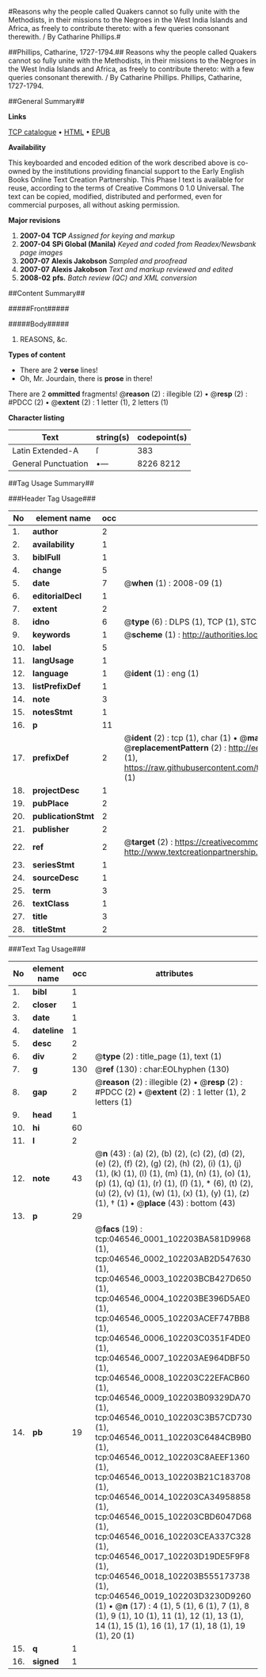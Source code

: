 #Reasons why the people called Quakers cannot so fully unite with the Methodists, in their missions to the Negroes in the West India Islands and Africa, as freely to contribute thereto: with a few queries consonant therewith. / By Catharine Phillips.#

##Phillips, Catharine, 1727-1794.##
Reasons why the people called Quakers cannot so fully unite with the Methodists, in their missions to the Negroes in the West India Islands and Africa, as freely to contribute thereto: with a few queries consonant therewith. / By Catharine Phillips.
Phillips, Catharine, 1727-1794.

##General Summary##

**Links**

[TCP catalogue](http://www.ota.ox.ac.uk/tcp/)  • 
[HTML](http://tei.it.ox.ac.uk/tcp/Texts-HTML/free/N35/N35628.html)  • 
[EPUB](http://tei.it.ox.ac.uk/tcp/Texts-EPUB/free/N35/N35628.epub)

**Availability**

This keyboarded and encoded edition of the
	       work described above is co-owned by the institutions
	       providing financial support to the Early English Books
	       Online Text Creation Partnership. This Phase I text is
	       available for reuse, according to the terms of Creative
	       Commons 0 1.0 Universal. The text can be copied,
	       modified, distributed and performed, even for
	       commercial purposes, all without asking permission.

**Major revisions**

1. __2007-04__ __TCP__ *Assigned for keying and markup*
1. __2007-04__ __SPi Global (Manila)__ *Keyed and coded from Readex/Newsbank page images*
1. __2007-07__ __Alexis Jakobson__ *Sampled and proofread*
1. __2007-07__ __Alexis Jakobson__ *Text and markup reviewed and edited*
1. __2008-02__ __pfs.__ *Batch review (QC) and XML conversion*

##Content Summary##

#####Front#####

#####Body#####

1. REASONS, &c.

**Types of content**

  * There are 2 **verse** lines!
  * Oh, Mr. Jourdain, there is **prose** in there!

There are 2 **ommitted** fragments! 
 @__reason__ (2) : illegible (2)  •  @__resp__ (2) : #PDCC (2)  •  @__extent__ (2) : 1 letter (1), 2 letters (1)

**Character listing**


|Text|string(s)|codepoint(s)|
|---|---|---|
|Latin Extended-A|ſ|383|
|General Punctuation|•—|8226 8212|

##Tag Usage Summary##

###Header Tag Usage###

|No|element name|occ|attributes|
|---|---|---|---|
|1.|__author__|2||
|2.|__availability__|1||
|3.|__biblFull__|1||
|4.|__change__|5||
|5.|__date__|7| @__when__ (1) : 2008-09 (1)|
|6.|__editorialDecl__|1||
|7.|__extent__|2||
|8.|__idno__|6| @__type__ (6) : DLPS (1), TCP (1), STC (1), NOTIS (1), IMAGE-SET (1), EVANS-CITATION (1)|
|9.|__keywords__|1| @__scheme__ (1) : http://authorities.loc.gov/ (1)|
|10.|__label__|5||
|11.|__langUsage__|1||
|12.|__language__|1| @__ident__ (1) : eng (1)|
|13.|__listPrefixDef__|1||
|14.|__note__|3||
|15.|__notesStmt__|1||
|16.|__p__|11||
|17.|__prefixDef__|2| @__ident__ (2) : tcp (1), char (1)  •  @__matchPattern__ (2) : ([0-9\-]+):([0-9IVX]+) (1), (.+) (1)  •  @__replacementPattern__ (2) : http://eebo.chadwyck.com/downloadtiff?vid=$1&page=$2 (1), https://raw.githubusercontent.com/textcreationpartnership/Texts/master/tcpchars.xml#$1 (1)|
|18.|__projectDesc__|1||
|19.|__pubPlace__|2||
|20.|__publicationStmt__|2||
|21.|__publisher__|2||
|22.|__ref__|2| @__target__ (2) : https://creativecommons.org/publicdomain/zero/1.0/ (1), http://www.textcreationpartnership.org/docs/. (1)|
|23.|__seriesStmt__|1||
|24.|__sourceDesc__|1||
|25.|__term__|3||
|26.|__textClass__|1||
|27.|__title__|3||
|28.|__titleStmt__|2||


###Text Tag Usage###

|No|element name|occ|attributes|
|---|---|---|---|
|1.|__bibl__|1||
|2.|__closer__|1||
|3.|__date__|1||
|4.|__dateline__|1||
|5.|__desc__|2||
|6.|__div__|2| @__type__ (2) : title_page (1), text (1)|
|7.|__g__|130| @__ref__ (130) : char:EOLhyphen (130)|
|8.|__gap__|2| @__reason__ (2) : illegible (2)  •  @__resp__ (2) : #PDCC (2)  •  @__extent__ (2) : 1 letter (1), 2 letters (1)|
|9.|__head__|1||
|10.|__hi__|60||
|11.|__l__|2||
|12.|__note__|43| @__n__ (43) : (a) (2), (b) (2), (c) (2), (d) (2), (e) (2), (f) (2), (g) (2), (h) (2), (i) (1), (j) (1), (k) (1), (l) (1), (m) (1), (n) (1), (o) (1), (p) (1), (q) (1), (r) (1), (ſ) (1), * (6), (t) (2), (u) (2), (v) (1), (w) (1), (x) (1), (y) (1), (z) (1), † (1)  •  @__place__ (43) : bottom (43)|
|13.|__p__|29||
|14.|__pb__|19| @__facs__ (19) : tcp:046546_0001_102203BA581D9968 (1), tcp:046546_0002_102203AB2D547630 (1), tcp:046546_0003_102203BCB427D650 (1), tcp:046546_0004_102203BE396D5AE0 (1), tcp:046546_0005_102203ACEF747BB8 (1), tcp:046546_0006_102203C0351F4DE0 (1), tcp:046546_0007_102203AE964DBF50 (1), tcp:046546_0008_102203C22EFACB60 (1), tcp:046546_0009_102203B09329DA70 (1), tcp:046546_0010_102203C3B57CD730 (1), tcp:046546_0011_102203C6484CB9B0 (1), tcp:046546_0012_102203C8AEEF1360 (1), tcp:046546_0013_102203B21C183708 (1), tcp:046546_0014_102203CA34958858 (1), tcp:046546_0015_102203CBD6047D68 (1), tcp:046546_0016_102203CEA337C328 (1), tcp:046546_0017_102203D19DE5F9F8 (1), tcp:046546_0018_102203B555173738 (1), tcp:046546_0019_102203D3230D9260 (1)  •  @__n__ (17) : 4 (1), 5 (1), 6 (1), 7 (1), 8 (1), 9 (1), 10 (1), 11 (1), 12 (1), 13 (1), 14 (1), 15 (1), 16 (1), 17 (1), 18 (1), 19 (1), 20 (1)|
|15.|__q__|1||
|16.|__signed__|1||
